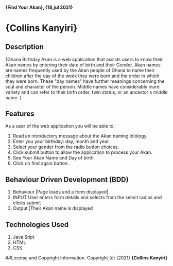 #### {Find Your Akan}, {18,jul 2021}
# {Collins Kanyiri}
## Description
{Ghana Birthday Akan is a web application that assists users to know their Akan names by entering their date of birth and their Gender. Akan names are names frequently used by the Akan people of Ghana to name their children after the day of the week they were born and the order in which they were born. These "day names" have further meanings concerning the soul and character of the person. Middle names have considerably more variety and can refer to their birth order, twin status, or an ancestor's middle name. }
## Features
  As a user of the web application you will be able to:

1. Read an introductory message about the Akan naming idiology.
2. Enter you your birthday: day, month and year.
3. Select your gender from the radio button choices.
4. Click submit button to allow the application to process your Akan.
5. See Your Akan Name and Day of birth.
6. Click on find again button.


## Behaviour Driven Development (BDD)
1. Behaviour
|Page loads and  a form displayed|
2. INPUT
 User enters form details  and selects from the select radios and clicks submit
 3. Output
 |Their Akan name is displayed 
 
## Technologies Used
 1. Java Sript
 2. HTML
 3. CSS
 
##License and Copyright information.
Copyright (c) {2021} **{Collins Kanyiri}**
